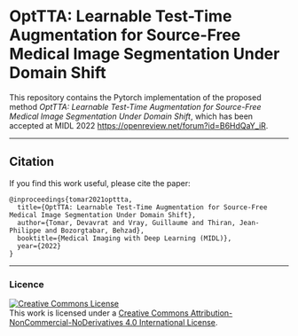 # OptTTA: Learnable Test-Time Augmentation for Source-Free Medical Image Segmentation Under Domain Shift

This repository contains the Pytorch implementation of the proposed method _OptTTA: Learnable Test-Time Augmentation for Source-Free Medical Image Segmentation Under Domain Shift_, which has been accepted at MIDL 2022 https://openreview.net/forum?id=B6HdQaY_iR.


____
## Citation

If you find this work useful, please cite the paper:

```
@inproceedings{tomar2021opttta,
  title={OptTTA: Learnable Test-Time Augmentation for Source-Free Medical Image Segmentation Under Domain Shift},
  author={Tomar, Devavrat and Vray, Guillaume and Thiran, Jean-Philippe and Bozorgtabar, Behzad},
  booktitle={Medical Imaging with Deep Learning (MIDL)},
  year={2022}
}

```
____

### Licence

<a rel="license" href="http://creativecommons.org/licenses/by-nc-nd/4.0/"><img alt="Creative Commons License" style="border-width:0" src="https://i.creativecommons.org/l/by-nc-nd/4.0/88x31.png" /></a><br />This work is licensed under a <a rel="license" href="http://creativecommons.org/licenses/by-nc-nd/4.0/">Creative Commons Attribution-NonCommercial-NoDerivatives 4.0 International License</a>.

